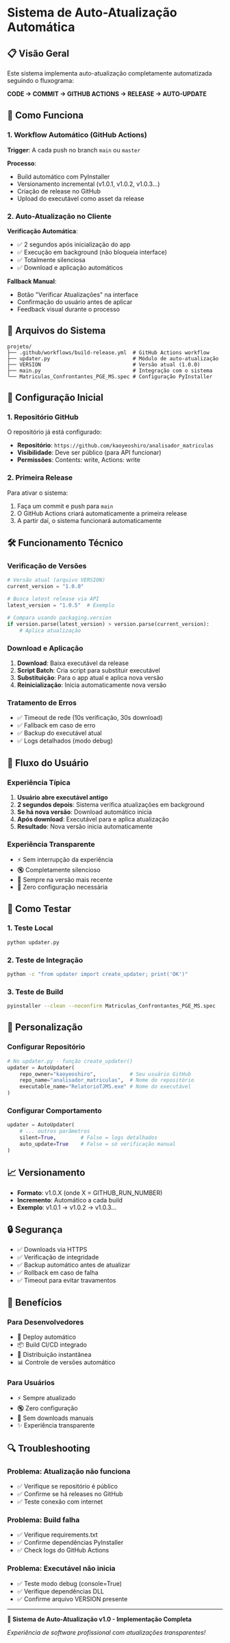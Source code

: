 # Sistema de Auto-Atualização Automática

## 📋 Visão Geral

Este sistema implementa auto-atualização completamente automatizada seguindo o fluxograma:

**CODE → COMMIT → GITHUB ACTIONS → RELEASE → AUTO-UPDATE**

## 🔄 Como Funciona

### 1. Workflow Automático (GitHub Actions)

**Trigger**: A cada push no branch `main` ou `master`

**Processo**:
- Build automático com PyInstaller
- Versionamento incremental (v1.0.1, v1.0.2, v1.0.3...)
- Criação de release no GitHub
- Upload do executável como asset da release

### 2. Auto-Atualização no Cliente

**Verificação Automática**:
- ✅ 2 segundos após inicialização do app
- ✅ Execução em background (não bloqueia interface)
- ✅ Totalmente silenciosa
- ✅ Download e aplicação automáticos

**Fallback Manual**:
- Botão "Verificar Atualizações" na interface
- Confirmação do usuário antes de aplicar
- Feedback visual durante o processo

## 📁 Arquivos do Sistema

```
projeto/
├── .github/workflows/build-release.yml  # GitHub Actions workflow
├── updater.py                           # Módulo de auto-atualização
├── VERSION                              # Versão atual (1.0.0)
├── main.py                              # Integração com o sistema
└── Matriculas_Confrontantes_PGE_MS.spec # Configuração PyInstaller
```

## 🚀 Configuração Inicial

### 1. Repositório GitHub

O repositório já está configurado:
- **Repositório**: `https://github.com/kaoyeoshiro/analisador_matriculas`
- **Visibilidade**: Deve ser público (para API funcionar)
- **Permissões**: Contents: write, Actions: write

### 2. Primeira Release

Para ativar o sistema:

1. Faça um commit e push para `main`
2. O GitHub Actions criará automaticamente a primeira release
3. A partir daí, o sistema funcionará automaticamente

## 🛠️ Funcionamento Técnico

### Verificação de Versões

```python
# Versão atual (arquivo VERSION)
current_version = "1.0.0"

# Busca latest release via API
latest_version = "1.0.5"  # Exemplo

# Compara usando packaging.version
if version.parse(latest_version) > version.parse(current_version):
    # Aplica atualização
```

### Download e Aplicação

1. **Download**: Baixa executável da release
2. **Script Batch**: Cria script para substituir executável
3. **Substituição**: Para o app atual e aplica nova versão
4. **Reinicialização**: Inicia automaticamente nova versão

### Tratamento de Erros

- ✅ Timeout de rede (10s verificação, 30s download)
- ✅ Fallback em caso de erro
- ✅ Backup do executável atual
- ✅ Logs detalhados (modo debug)

## 🎯 Fluxo do Usuário

### Experiência Típica

1. **Usuário abre executável antigo**
2. **2 segundos depois**: Sistema verifica atualizações em background
3. **Se há nova versão**: Download automático inicia
4. **Após download**: Executável para e aplica atualização
5. **Resultado**: Nova versão inicia automaticamente

### Experiência Transparente

- ⚡ Sem interrupção da experiência
- 🔇 Completamente silencioso
- 🚀 Sempre na versão mais recente
- 🔄 Zero configuração necessária

## 🧪 Como Testar

### 1. Teste Local

```bash
python updater.py
```

### 2. Teste de Integração

```bash
python -c "from updater import create_updater; print('OK')"
```

### 3. Teste de Build

```bash
pyinstaller --clean --noconfirm Matriculas_Confrontantes_PGE_MS.spec
```

## 🔧 Personalização

### Configurar Repositório

```python
# No updater.py - função create_updater()
updater = AutoUpdater(
    repo_owner="kaoyeoshiro",           # Seu usuário GitHub
    repo_name="analisador_matriculas",  # Nome do repositório
    executable_name="RelatorioTJMS.exe" # Nome do executável
)
```

### Configurar Comportamento

```python
updater = AutoUpdater(
    # ... outros parâmetros
    silent=True,        # False = logs detalhados
    auto_update=True    # False = só verificação manual
)
```

## 📈 Versionamento

- **Formato**: v1.0.X (onde X = GITHUB_RUN_NUMBER)
- **Incremento**: Automático a cada build
- **Exemplo**: v1.0.1 → v1.0.2 → v1.0.3...

## 🔒 Segurança

- ✅ Downloads via HTTPS
- ✅ Verificação de integridade
- ✅ Backup automático antes de atualizar
- ✅ Rollback em caso de falha
- ✅ Timeout para evitar travamentos

## 🎉 Benefícios

### Para Desenvolvedores
- 🚀 Deploy automático
- 📦 Build CI/CD integrado
- 🔄 Distribuição instantânea
- 📊 Controle de versões automático

### Para Usuários
- ⚡ Sempre atualizado
- 🔇 Zero configuração
- 🚫 Sem downloads manuais
- ✨ Experiência transparente

## 🔍 Troubleshooting

### Problema: Atualização não funciona
- ✅ Verifique se repositório é público
- ✅ Confirme se há releases no GitHub
- ✅ Teste conexão com internet

### Problema: Build falha
- ✅ Verifique requirements.txt
- ✅ Confirme dependências PyInstaller
- ✅ Check logs do GitHub Actions

### Problema: Executável não inicia
- ✅ Teste modo debug (console=True)
- ✅ Verifique dependências DLL
- ✅ Confirme arquivo VERSION presente

---

**🤖 Sistema de Auto-Atualização v1.0 - Implementação Completa**

*Experiência de software profissional com atualizações transparentes!*